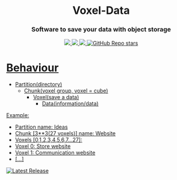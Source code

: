 <h1 align="center">Voxel-Data</h1>
<h3 align="center">Software to save your data with object storage</h3>

<p align='center'>
 <a href="https://ko-fi.com/dollengo">
    <img src="https://img.shields.io/badge/sponsor-30363D?style=for-the-badge&logo=GitHub-Sponsors&logoColor=#white" />
  <a href="https://python.org">
   <img src="https://img.shields.io/badge/Python-FFD43B?style=for-the-badge&logo=python&logoColor=blue" ?>
  <a href="https://linux.org">
   <img src="https://img.shields.io/badge/Linux-FCC624?style=for-the-badge&logo=linux&logoColor=black" ?>
  <a href="#">
  <img alt="GitHub Repo stars" src="https://img.shields.io/github/stars/dollengo/dollos?style=for-the-badge">
</p>

# Behaviour
- Partition(directory)
     - Chunk(voxel group, voxel = cube)
          - Voxel(save a data)
              - Data(information/data)

Example:
- Partition name: Ideas
- Chunk [3**3(27 voxels)] name: Website
- Voxels [0,1,2,3,4,5,6,7...27]:
- Voxel 0: Store website
- Voxel 1: Communication website
- [...]



[![Latest Release](https://img.shields.io/badge/RELEASE-v1.0.0-blue)][Download]

[Download]: (https://github.com/Dollengo/VoxelData/releases/tag/VoxelData)
